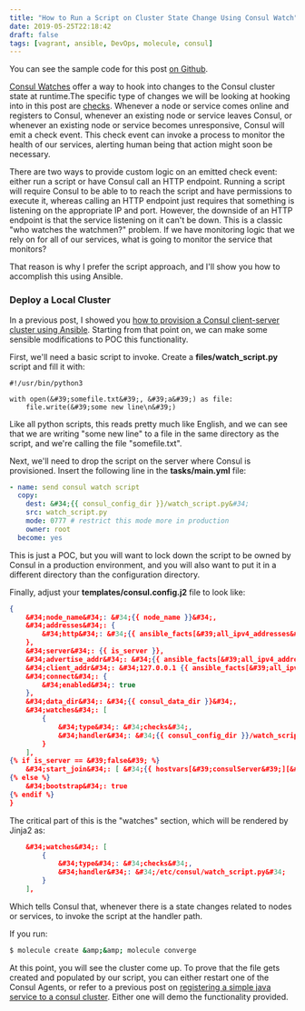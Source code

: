 ```yaml
---
title: "How to Run a Script on Cluster State Change Using Consul Watch"
date: 2019-05-25T22:18:42
draft: false
tags: [vagrant, ansible, DevOps, molecule, consul]
---
```


You can see the sample code for this post [on Github](https://github.com/nfisher23/some-ansible-examples/tree/master/consul-server).

[Consul Watches](https://www.consul.io/docs/agent/watches.html) offer a way to hook into changes to the Consul cluster state at runtime.The specific type of changes we will be looking at hooking into in this post are [checks](https://www.consul.io/docs/agent/watches.html#type-checks). Whenever a node or service comes online and registers to Consul, whenever an existing node or service leaves Consul, or whenever an existing node or service becomes unresponsive, Consul will emit a check event. This check event can invoke a process to monitor the health of our services, alerting human being that action might soon be necessary.

There are two ways to provide custom logic on an emitted check event: either run a script or have Consul call an HTTP endpoint. Running a script will require Consul to be able to to reach the script and have permissions to execute it, whereas calling an HTTP endpoint just requires that something is listening on the appropriate IP and port. However, the downside of an HTTP endpoint is that the service listening on it can&#39;t be down. This is a classic &#34;who watches the watchmen?&#34; problem. If we have monitoring logic that we rely on for all of our services, what is going to monitor the service that monitors?

That reason is why I prefer the script approach, and I&#39;ll show you how to accomplish this using Ansible.

### Deploy a Local Cluster

In a previous post, I showed you [how to provision a Consul client-server cluster using Ansible](https://nickolasfisher.com/blog/How-to-Provision-a-Consul-ClientServer-Cluster-using-Ansible). Starting from that point on, we can make some sensible modifications to POC this functionality.

First, we&#39;ll need a basic script to invoke. Create a **files/watch\_script.py** script and fill it with:

```
#!/usr/bin/python3

with open(&#39;somefile.txt&#39;, &#39;a&#39;) as file:
    file.write(&#39;some new line\n&#39;)
```

Like all python scripts, this reads pretty much like English, and we can see that we are writing &#34;some new line&#34; to a file in the same directory as the script, and we&#39;re calling the file &#34;somefile.txt&#34;.

Next, we&#39;ll need to drop the script on the server where Consul is provisioned. Insert the following line in the **tasks/main.yml** file:

```yaml
- name: send consul watch script
  copy:
    dest: &#34;{{ consul_config_dir }}/watch_script.py&#34;
    src: watch_script.py
    mode: 0777 # restrict this mode more in production
    owner: root
  become: yes

```

This is just a POC, but you will want to lock down the script to be owned by Consul in a production environment, and you will also want to put it in a different directory than the configuration directory.

Finally, adjust your **templates/consul.config.j2** file to look like:

```json
{
    &#34;node_name&#34;: &#34;{{ node_name }}&#34;,
    &#34;addresses&#34;: {
        &#34;http&#34;: &#34;{{ ansible_facts[&#39;all_ipv4_addresses&#39;] | last }} 127.0.0.1&#34;
    },
    &#34;server&#34;: {{ is_server }},
    &#34;advertise_addr&#34;: &#34;{{ ansible_facts[&#39;all_ipv4_addresses&#39;] | last }}&#34;,
    &#34;client_addr&#34;: &#34;127.0.0.1 {{ ansible_facts[&#39;all_ipv4_addresses&#39;] | last }}&#34;,
    &#34;connect&#34;: {
        &#34;enabled&#34;: true
    },
    &#34;data_dir&#34;: &#34;{{ consul_data_dir }}&#34;,
    &#34;watches&#34;: [
        {
            &#34;type&#34;: &#34;checks&#34;,
            &#34;handler&#34;: &#34;{{ consul_config_dir }}/watch_script.py&#34;
        }
    ],
{% if is_server == &#39;false&#39; %}
    &#34;start_join&#34;: [ &#34;{{ hostvars[&#39;consulServer&#39;][&#39;ansible_all_ipv4_addresses&#39;] | last }}&#34;]
{% else %}
    &#34;bootstrap&#34;: true
{% endif %}
}
```

The critical part of this is the &#34;watches&#34; section, which will be rendered by Jinja2 as:

```json
    &#34;watches&#34;: [
        {
            &#34;type&#34;: &#34;checks&#34;,
            &#34;handler&#34;: &#34;/etc/consul/watch_script.py&#34;
        }
    ],
```

Which tells Consul that, whenever there is a state changes related to nodes or services, to invoke the script at the handler path.

If you run:

```bash
$ molecule create &amp;&amp; molecule converge
```

At this point, you will see the cluster come up. To prove that the file gets created and populated by our script, you can either restart one of the Consul Agents, or refer to a previous post on [registering a simple java service to a consul cluster](https://nickolasfisher.com/blog/How-to-Register-a-Spring-Boot-Service-to-a-Consul-Cluster). Either one will demo the functionality provided.
